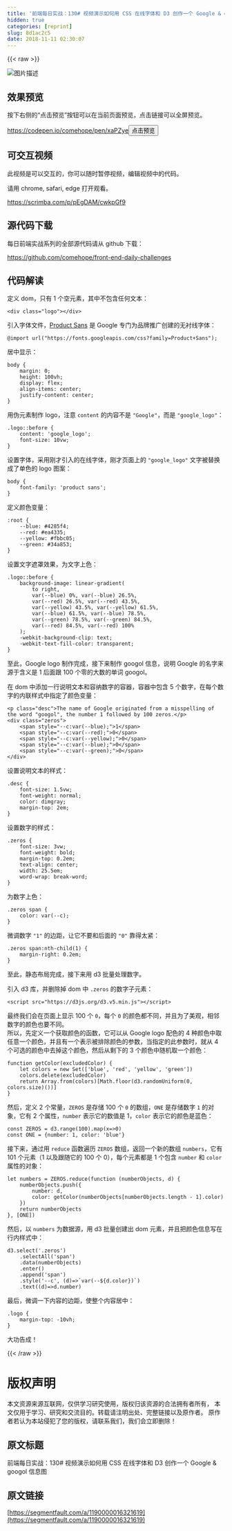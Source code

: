 ```yaml
---
title: '前端每日实战：130# 视频演示如何用 CSS 在线字体和 D3 创作一个 Google & googol 信息图'
hidden: true
categories: [reprint]
slug: 8d1ac2c5
date: 2018-11-11 02:30:07
---
```


{{< raw >}}
<p><span class="img-wrap"><img data-src="/img/bVbgD94?w=400&amp;h=300" src="https://static.alili.tech/img/bVbgD94?w=400&amp;h=300" alt="&#x56FE;&#x7247;&#x63CF;&#x8FF0;" title="&#x56FE;&#x7247;&#x63CF;&#x8FF0;" style="cursor:pointer;display:inline"></span></p><h2 id="articleHeader0">&#x6548;&#x679C;&#x9884;&#x89C8;</h2><p>&#x6309;&#x4E0B;&#x53F3;&#x4FA7;&#x7684;&#x201C;&#x70B9;&#x51FB;&#x9884;&#x89C8;&#x201D;&#x6309;&#x94AE;&#x53EF;&#x4EE5;&#x5728;&#x5F53;&#x524D;&#x9875;&#x9762;&#x9884;&#x89C8;&#xFF0C;&#x70B9;&#x51FB;&#x94FE;&#x63A5;&#x53EF;&#x4EE5;&#x5168;&#x5C4F;&#x9884;&#x89C8;&#x3002;</p><p><a href="https://codepen.io/comehope/pen/xaPZye" rel="nofollow noreferrer" target="_blank">https://codepen.io/comehope/pen/xaPZye</a><button class="btn btn-xs btn-default ml10 preview" data-url="comehope/pen/xaPZye" data-typeid="3">&#x70B9;&#x51FB;&#x9884;&#x89C8;</button></p><h2 id="articleHeader1">&#x53EF;&#x4EA4;&#x4E92;&#x89C6;&#x9891;</h2><p>&#x6B64;&#x89C6;&#x9891;&#x662F;&#x53EF;&#x4EE5;&#x4EA4;&#x4E92;&#x7684;&#xFF0C;&#x4F60;&#x53EF;&#x4EE5;&#x968F;&#x65F6;&#x6682;&#x505C;&#x89C6;&#x9891;&#xFF0C;&#x7F16;&#x8F91;&#x89C6;&#x9891;&#x4E2D;&#x7684;&#x4EE3;&#x7801;&#x3002;</p><p>&#x8BF7;&#x7528; chrome, safari, edge &#x6253;&#x5F00;&#x89C2;&#x770B;&#x3002;</p><p><a href="https://scrimba.com/p/pEgDAM/cwkpGf9" rel="nofollow noreferrer" target="_blank">https://scrimba.com/p/pEgDAM/cwkpGf9</a></p><h2 id="articleHeader2">&#x6E90;&#x4EE3;&#x7801;&#x4E0B;&#x8F7D;</h2><p>&#x6BCF;&#x65E5;&#x524D;&#x7AEF;&#x5B9E;&#x6218;&#x7CFB;&#x5217;&#x7684;&#x5168;&#x90E8;&#x6E90;&#x4EE3;&#x7801;&#x8BF7;&#x4ECE; github &#x4E0B;&#x8F7D;&#xFF1A;</p><p><a href="https://github.com/comehope/front-end-daily-challenges" rel="nofollow noreferrer" target="_blank">https://github.com/comehope/front-end-daily-challenges</a></p><h2 id="articleHeader3">&#x4EE3;&#x7801;&#x89E3;&#x8BFB;</h2><p>&#x5B9A;&#x4E49; dom&#xFF0C;&#x53EA;&#x6709; 1 &#x4E2A;&#x7A7A;&#x5143;&#x7D20;&#xFF0C;&#x5176;&#x4E2D;&#x4E0D;&#x5305;&#x542B;&#x4EFB;&#x4F55;&#x6587;&#x672C;&#xFF1A;</p><div class="widget-codetool" style="display:none"><div class="widget-codetool--inner"><span class="selectCode code-tool" data-toggle="tooltip" data-placement="top" title="" data-original-title="&#x5168;&#x9009;"></span> <span type="button" class="copyCode code-tool" data-toggle="tooltip" data-placement="top" data-clipboard-text="&lt;div class=&quot;logo&quot;&gt;&lt;/div&gt;" title="" data-original-title="&#x590D;&#x5236;"></span> <span type="button" class="saveToNote code-tool" data-toggle="tooltip" data-placement="top" title="" data-original-title="&#x653E;&#x8FDB;&#x7B14;&#x8BB0;"></span></div></div><pre class="xml hljs"><code class="html" style="word-break:break-word;white-space:initial"><span class="hljs-tag">&lt;<span class="hljs-name">div</span> <span class="hljs-attr">class</span>=<span class="hljs-string">&quot;logo&quot;</span>&gt;</span><span class="hljs-tag">&lt;/<span class="hljs-name">div</span>&gt;</span></code></pre><p>&#x5F15;&#x5165;&#x5B57;&#x4F53;&#x6587;&#x4EF6;&#xFF0C;<a href="https://en.wikipedia.org/wiki/Product_Sans" rel="nofollow noreferrer" target="_blank">Product Sans</a> &#x662F; Google &#x4E13;&#x95E8;&#x4E3A;&#x54C1;&#x724C;&#x63A8;&#x5E7F;&#x521B;&#x5EFA;&#x7684;&#x65E0;&#x886C;&#x7EBF;&#x5B57;&#x4F53;&#xFF1A;</p><div class="widget-codetool" style="display:none"><div class="widget-codetool--inner"><span class="selectCode code-tool" data-toggle="tooltip" data-placement="top" title="" data-original-title="&#x5168;&#x9009;"></span> <span type="button" class="copyCode code-tool" data-toggle="tooltip" data-placement="top" data-clipboard-text="@import url(&quot;https://fonts.googleapis.com/css?family=Product+Sans&quot;);" title="" data-original-title="&#x590D;&#x5236;"></span> <span type="button" class="saveToNote code-tool" data-toggle="tooltip" data-placement="top" title="" data-original-title="&#x653E;&#x8FDB;&#x7B14;&#x8BB0;"></span></div></div><pre class="css hljs"><code class="css" style="word-break:break-word;white-space:initial">@<span class="hljs-keyword">import</span> url(<span class="hljs-string">&quot;https://fonts.googleapis.com/css?family=Product+Sans&quot;</span>);</code></pre><p>&#x5C45;&#x4E2D;&#x663E;&#x793A;&#xFF1A;</p><div class="widget-codetool" style="display:none"><div class="widget-codetool--inner"><span class="selectCode code-tool" data-toggle="tooltip" data-placement="top" title="" data-original-title="&#x5168;&#x9009;"></span> <span type="button" class="copyCode code-tool" data-toggle="tooltip" data-placement="top" data-clipboard-text="body {
    margin: 0;
    height: 100vh;
    display: flex;
    align-items: center;
    justify-content: center;
}" title="" data-original-title="&#x590D;&#x5236;"></span> <span type="button" class="saveToNote code-tool" data-toggle="tooltip" data-placement="top" title="" data-original-title="&#x653E;&#x8FDB;&#x7B14;&#x8BB0;"></span></div></div><pre class="css hljs"><code class="css"><span class="hljs-selector-tag">body</span> {
    <span class="hljs-attribute">margin</span>: <span class="hljs-number">0</span>;
    <span class="hljs-attribute">height</span>: <span class="hljs-number">100vh</span>;
    <span class="hljs-attribute">display</span>: flex;
    <span class="hljs-attribute">align-items</span>: center;
    <span class="hljs-attribute">justify-content</span>: center;
}</code></pre><p>&#x7528;&#x4F2A;&#x5143;&#x7D20;&#x5236;&#x4F5C; logo&#xFF0C;&#x6CE8;&#x610F; <code>content</code> &#x7684;&#x5185;&#x5BB9;&#x4E0D;&#x662F; <code>&quot;Google&quot;</code>&#xFF0C;&#x800C;&#x662F; <code>&quot;google_logo&quot;</code>&#xFF1A;</p><div class="widget-codetool" style="display:none"><div class="widget-codetool--inner"><span class="selectCode code-tool" data-toggle="tooltip" data-placement="top" title="" data-original-title="&#x5168;&#x9009;"></span> <span type="button" class="copyCode code-tool" data-toggle="tooltip" data-placement="top" data-clipboard-text=".logo::before {
    content: &apos;google_logo&apos;;
    font-size: 10vw;
}
" title="" data-original-title="&#x590D;&#x5236;"></span> <span type="button" class="saveToNote code-tool" data-toggle="tooltip" data-placement="top" title="" data-original-title="&#x653E;&#x8FDB;&#x7B14;&#x8BB0;"></span></div></div><pre class="css hljs"><code class="css"><span class="hljs-selector-class">.logo</span><span class="hljs-selector-pseudo">::before</span> {
    <span class="hljs-attribute">content</span>: <span class="hljs-string">&apos;google_logo&apos;</span>;
    <span class="hljs-attribute">font-size</span>: <span class="hljs-number">10vw</span>;
}
</code></pre><p>&#x8BBE;&#x7F6E;&#x5B57;&#x4F53;&#xFF0C;&#x91C7;&#x7528;&#x521A;&#x624D;&#x5F15;&#x5165;&#x7684;&#x5728;&#x7EBF;&#x5B57;&#x4F53;&#xFF0C;&#x521A;&#x624D;&#x9875;&#x9762;&#x4E0A;&#x7684; <code>&quot;google_logo&quot;</code> &#x6587;&#x5B57;&#x88AB;&#x66FF;&#x6362;&#x6210;&#x4E86;&#x5355;&#x8272;&#x7684; logo &#x56FE;&#x6848;&#xFF1A;</p><div class="widget-codetool" style="display:none"><div class="widget-codetool--inner"><span class="selectCode code-tool" data-toggle="tooltip" data-placement="top" title="" data-original-title="&#x5168;&#x9009;"></span> <span type="button" class="copyCode code-tool" data-toggle="tooltip" data-placement="top" data-clipboard-text="body {
    font-family: &apos;product sans&apos;;
}" title="" data-original-title="&#x590D;&#x5236;"></span> <span type="button" class="saveToNote code-tool" data-toggle="tooltip" data-placement="top" title="" data-original-title="&#x653E;&#x8FDB;&#x7B14;&#x8BB0;"></span></div></div><pre class="css hljs"><code class="css"><span class="hljs-selector-tag">body</span> {
    <span class="hljs-attribute">font-family</span>: <span class="hljs-string">&apos;product sans&apos;</span>;
}</code></pre><p>&#x5B9A;&#x4E49;&#x989C;&#x8272;&#x53D8;&#x91CF;&#xFF1A;</p><div class="widget-codetool" style="display:none"><div class="widget-codetool--inner"><span class="selectCode code-tool" data-toggle="tooltip" data-placement="top" title="" data-original-title="&#x5168;&#x9009;"></span> <span type="button" class="copyCode code-tool" data-toggle="tooltip" data-placement="top" data-clipboard-text=":root {
    --blue: #4285f4;
    --red: #ea4335;
    --yellow: #fbbc05;
    --green: #34a853;
}" title="" data-original-title="&#x590D;&#x5236;"></span> <span type="button" class="saveToNote code-tool" data-toggle="tooltip" data-placement="top" title="" data-original-title="&#x653E;&#x8FDB;&#x7B14;&#x8BB0;"></span></div></div><pre class="css hljs"><code class="css"><span class="hljs-selector-pseudo">:root</span> {
    <span class="hljs-attribute">--blue</span>: <span class="hljs-number">#4285f4</span>;
    <span class="hljs-attribute">--red</span>: <span class="hljs-number">#ea4335</span>;
    <span class="hljs-attribute">--yellow</span>: <span class="hljs-number">#fbbc05</span>;
    <span class="hljs-attribute">--green</span>: <span class="hljs-number">#34a853</span>;
}</code></pre><p>&#x8BBE;&#x7F6E;&#x6587;&#x5B57;&#x906E;&#x7F69;&#x6548;&#x679C;&#xFF0C;&#x4E3A;&#x6587;&#x5B57;&#x4E0A;&#x8272;&#xFF1A;</p><div class="widget-codetool" style="display:none"><div class="widget-codetool--inner"><span class="selectCode code-tool" data-toggle="tooltip" data-placement="top" title="" data-original-title="&#x5168;&#x9009;"></span> <span type="button" class="copyCode code-tool" data-toggle="tooltip" data-placement="top" data-clipboard-text=".logo::before {
    background-image: linear-gradient(
        to right,
        var(--blue) 0%, var(--blue) 26.5%, 
        var(--red) 26.5%, var(--red) 43.5%, 
        var(--yellow) 43.5%, var(--yellow) 61.5%,
        var(--blue) 61.5%, var(--blue) 78.5%, 
        var(--green) 78.5%, var(--green) 84.5%, 
        var(--red) 84.5%, var(--red) 100%
    );
    -webkit-background-clip: text;
    -webkit-text-fill-color: transparent;
}" title="" data-original-title="&#x590D;&#x5236;"></span> <span type="button" class="saveToNote code-tool" data-toggle="tooltip" data-placement="top" title="" data-original-title="&#x653E;&#x8FDB;&#x7B14;&#x8BB0;"></span></div></div><pre class="css hljs"><code class="css"><span class="hljs-selector-class">.logo</span><span class="hljs-selector-pseudo">::before</span> {
    <span class="hljs-attribute">background-image</span>: <span class="hljs-built_in">linear-gradient</span>(
        to right,
        var(--blue) <span class="hljs-number">0%</span>, <span class="hljs-built_in">var</span>(--blue) <span class="hljs-number">26.5%</span>, 
        <span class="hljs-built_in">var</span>(--red) <span class="hljs-number">26.5%</span>, <span class="hljs-built_in">var</span>(--red) <span class="hljs-number">43.5%</span>, 
        <span class="hljs-built_in">var</span>(--yellow) <span class="hljs-number">43.5%</span>, <span class="hljs-built_in">var</span>(--yellow) <span class="hljs-number">61.5%</span>,
        <span class="hljs-built_in">var</span>(--blue) <span class="hljs-number">61.5%</span>, <span class="hljs-built_in">var</span>(--blue) <span class="hljs-number">78.5%</span>, 
        <span class="hljs-built_in">var</span>(--green) <span class="hljs-number">78.5%</span>, <span class="hljs-built_in">var</span>(--green) <span class="hljs-number">84.5%</span>, 
        <span class="hljs-built_in">var</span>(--red) <span class="hljs-number">84.5%</span>, <span class="hljs-built_in">var</span>(--red) <span class="hljs-number">100%</span>
    );
    <span class="hljs-attribute">-webkit-background-clip</span>: text;
    <span class="hljs-attribute">-webkit-text-fill-color</span>: transparent;
}</code></pre><p>&#x81F3;&#x6B64;&#xFF0C;Google logo &#x5236;&#x4F5C;&#x5B8C;&#x6210;&#xFF0C;&#x63A5;&#x4E0B;&#x6765;&#x5236;&#x4F5C; googol &#x4FE1;&#x606F;&#xFF0C;&#x8BF4;&#x660E; Google &#x7684;&#x540D;&#x5B57;&#x6765;&#x6E90;&#x4E8E;&#x542B;&#x4E49;&#x662F; 1 &#x540E;&#x9762;&#x8DDF; 100 &#x4E2A;&#x96F6;&#x7684;&#x5927;&#x6570;&#x7684;&#x5355;&#x8BCD; googol&#x3002;</p><p>&#x5728; dom &#x4E2D;&#x6DFB;&#x52A0;&#x4E00;&#x884C;&#x8BF4;&#x660E;&#x6587;&#x672C;&#x548C;&#x5BB9;&#x7EB3;&#x6570;&#x5B57;&#x7684;&#x5BB9;&#x5668;&#xFF0C;&#x5BB9;&#x5668;&#x4E2D;&#x5305;&#x542B; 5 &#x4E2A;&#x6570;&#x5B57;&#xFF0C;&#x5728;&#x6BCF;&#x4E2A;&#x6570;&#x5B57;&#x7684;&#x5185;&#x8054;&#x6837;&#x5F0F;&#x4E2D;&#x6307;&#x5B9A;&#x4E86;&#x989C;&#x8272;&#x53D8;&#x91CF;&#xFF1A;</p><div class="widget-codetool" style="display:none"><div class="widget-codetool--inner"><span class="selectCode code-tool" data-toggle="tooltip" data-placement="top" title="" data-original-title="&#x5168;&#x9009;"></span> <span type="button" class="copyCode code-tool" data-toggle="tooltip" data-placement="top" data-clipboard-text="&lt;p class=&quot;desc&quot;&gt;The name of Google originated from a misspelling of the word &quot;googol&quot;, the number 1 followed by 100 zeros.&lt;/p&gt; 
&lt;div class=&quot;zeros&quot;&gt;
    &lt;span style=&quot;--c:var(--blue);&quot;&gt;1&lt;/span&gt;
    &lt;span style=&quot;--c:var(--red);&quot;&gt;0&lt;/span&gt;
    &lt;span style=&quot;--c:var(--yellow);&quot;&gt;0&lt;/span&gt;
    &lt;span style=&quot;--c:var(--blue);&quot;&gt;0&lt;/span&gt;
    &lt;span style=&quot;--c:var(--green);&quot;&gt;0&lt;/span&gt;
&lt;/div&gt;" title="" data-original-title="&#x590D;&#x5236;"></span> <span type="button" class="saveToNote code-tool" data-toggle="tooltip" data-placement="top" title="" data-original-title="&#x653E;&#x8FDB;&#x7B14;&#x8BB0;"></span></div></div><pre class="xml hljs"><code class="html"><span class="hljs-tag">&lt;<span class="hljs-name">p</span> <span class="hljs-attr">class</span>=<span class="hljs-string">&quot;desc&quot;</span>&gt;</span>The name of Google originated from a misspelling of the word &quot;googol&quot;, the number 1 followed by 100 zeros.<span class="hljs-tag">&lt;/<span class="hljs-name">p</span>&gt;</span> 
<span class="hljs-tag">&lt;<span class="hljs-name">div</span> <span class="hljs-attr">class</span>=<span class="hljs-string">&quot;zeros&quot;</span>&gt;</span>
    <span class="hljs-tag">&lt;<span class="hljs-name">span</span> <span class="hljs-attr">style</span>=<span class="hljs-string">&quot;--c:var(--blue);&quot;</span>&gt;</span>1<span class="hljs-tag">&lt;/<span class="hljs-name">span</span>&gt;</span>
    <span class="hljs-tag">&lt;<span class="hljs-name">span</span> <span class="hljs-attr">style</span>=<span class="hljs-string">&quot;--c:var(--red);&quot;</span>&gt;</span>0<span class="hljs-tag">&lt;/<span class="hljs-name">span</span>&gt;</span>
    <span class="hljs-tag">&lt;<span class="hljs-name">span</span> <span class="hljs-attr">style</span>=<span class="hljs-string">&quot;--c:var(--yellow);&quot;</span>&gt;</span>0<span class="hljs-tag">&lt;/<span class="hljs-name">span</span>&gt;</span>
    <span class="hljs-tag">&lt;<span class="hljs-name">span</span> <span class="hljs-attr">style</span>=<span class="hljs-string">&quot;--c:var(--blue);&quot;</span>&gt;</span>0<span class="hljs-tag">&lt;/<span class="hljs-name">span</span>&gt;</span>
    <span class="hljs-tag">&lt;<span class="hljs-name">span</span> <span class="hljs-attr">style</span>=<span class="hljs-string">&quot;--c:var(--green);&quot;</span>&gt;</span>0<span class="hljs-tag">&lt;/<span class="hljs-name">span</span>&gt;</span>
<span class="hljs-tag">&lt;/<span class="hljs-name">div</span>&gt;</span></code></pre><p>&#x8BBE;&#x7F6E;&#x8BF4;&#x660E;&#x6587;&#x672C;&#x7684;&#x6837;&#x5F0F;&#xFF1A;</p><div class="widget-codetool" style="display:none"><div class="widget-codetool--inner"><span class="selectCode code-tool" data-toggle="tooltip" data-placement="top" title="" data-original-title="&#x5168;&#x9009;"></span> <span type="button" class="copyCode code-tool" data-toggle="tooltip" data-placement="top" data-clipboard-text=".desc {
    font-size: 1.5vw;
    font-weight: normal;
    color: dimgray;
    margin-top: 2em;
}" title="" data-original-title="&#x590D;&#x5236;"></span> <span type="button" class="saveToNote code-tool" data-toggle="tooltip" data-placement="top" title="" data-original-title="&#x653E;&#x8FDB;&#x7B14;&#x8BB0;"></span></div></div><pre class="css hljs"><code class="css"><span class="hljs-selector-class">.desc</span> {
    <span class="hljs-attribute">font-size</span>: <span class="hljs-number">1.5vw</span>;
    <span class="hljs-attribute">font-weight</span>: normal;
    <span class="hljs-attribute">color</span>: dimgray;
    <span class="hljs-attribute">margin-top</span>: <span class="hljs-number">2em</span>;
}</code></pre><p>&#x8BBE;&#x7F6E;&#x6570;&#x5B57;&#x7684;&#x6837;&#x5F0F;&#xFF1A;</p><div class="widget-codetool" style="display:none"><div class="widget-codetool--inner"><span class="selectCode code-tool" data-toggle="tooltip" data-placement="top" title="" data-original-title="&#x5168;&#x9009;"></span> <span type="button" class="copyCode code-tool" data-toggle="tooltip" data-placement="top" data-clipboard-text=".zeros {
    font-size: 3vw;
    font-weight: bold;
    margin-top: 0.2em;
    text-align: center;
    width: 25.5em;
    word-wrap: break-word;
}" title="" data-original-title="&#x590D;&#x5236;"></span> <span type="button" class="saveToNote code-tool" data-toggle="tooltip" data-placement="top" title="" data-original-title="&#x653E;&#x8FDB;&#x7B14;&#x8BB0;"></span></div></div><pre class="css hljs"><code class="css"><span class="hljs-selector-class">.zeros</span> {
    <span class="hljs-attribute">font-size</span>: <span class="hljs-number">3vw</span>;
    <span class="hljs-attribute">font-weight</span>: bold;
    <span class="hljs-attribute">margin-top</span>: <span class="hljs-number">0.2em</span>;
    <span class="hljs-attribute">text-align</span>: center;
    <span class="hljs-attribute">width</span>: <span class="hljs-number">25.5em</span>;
    <span class="hljs-attribute">word-wrap</span>: break-word;
}</code></pre><p>&#x4E3A;&#x6570;&#x5B57;&#x4E0A;&#x8272;&#xFF1A;</p><div class="widget-codetool" style="display:none"><div class="widget-codetool--inner"><span class="selectCode code-tool" data-toggle="tooltip" data-placement="top" title="" data-original-title="&#x5168;&#x9009;"></span> <span type="button" class="copyCode code-tool" data-toggle="tooltip" data-placement="top" data-clipboard-text=".zeros span {
    color: var(--c);
}" title="" data-original-title="&#x590D;&#x5236;"></span> <span type="button" class="saveToNote code-tool" data-toggle="tooltip" data-placement="top" title="" data-original-title="&#x653E;&#x8FDB;&#x7B14;&#x8BB0;"></span></div></div><pre class="css hljs"><code class="css"><span class="hljs-selector-class">.zeros</span> <span class="hljs-selector-tag">span</span> {
    <span class="hljs-attribute">color</span>: <span class="hljs-built_in">var</span>(--c);
}</code></pre><p>&#x5FAE;&#x8C03;&#x6570;&#x5B57; <code>&quot;1&quot;</code> &#x7684;&#x8FB9;&#x8DDD;&#xFF0C;&#x8BA9;&#x5B83;&#x4E0D;&#x8981;&#x548C;&#x540E;&#x9762;&#x7684; <code>&quot;0&quot;</code> &#x9760;&#x5F97;&#x592A;&#x7D27;&#xFF1A;</p><div class="widget-codetool" style="display:none"><div class="widget-codetool--inner"><span class="selectCode code-tool" data-toggle="tooltip" data-placement="top" title="" data-original-title="&#x5168;&#x9009;"></span> <span type="button" class="copyCode code-tool" data-toggle="tooltip" data-placement="top" data-clipboard-text=".zeros span:nth-child(1) {
    margin-right: 0.2em;
}" title="" data-original-title="&#x590D;&#x5236;"></span> <span type="button" class="saveToNote code-tool" data-toggle="tooltip" data-placement="top" title="" data-original-title="&#x653E;&#x8FDB;&#x7B14;&#x8BB0;"></span></div></div><pre class="css hljs"><code class="css"><span class="hljs-selector-class">.zeros</span> <span class="hljs-selector-tag">span</span><span class="hljs-selector-pseudo">:nth-child(1)</span> {
    <span class="hljs-attribute">margin-right</span>: <span class="hljs-number">0.2em</span>;
}</code></pre><p>&#x81F3;&#x6B64;&#xFF0C;&#x9759;&#x6001;&#x5E03;&#x5C40;&#x5B8C;&#x6210;&#xFF0C;&#x63A5;&#x4E0B;&#x6765;&#x7528; d3 &#x6279;&#x91CF;&#x5904;&#x7406;&#x6570;&#x5B57;&#x3002;</p><p>&#x5F15;&#x5165; d3 &#x5E93;&#xFF0C;&#x5E76;&#x5220;&#x9664;&#x6389; dom &#x4E2D; <code>.zeros</code> &#x7684;&#x6570;&#x5B57;&#x5B50;&#x5143;&#x7D20;&#xFF1A;</p><div class="widget-codetool" style="display:none"><div class="widget-codetool--inner"><span class="selectCode code-tool" data-toggle="tooltip" data-placement="top" title="" data-original-title="&#x5168;&#x9009;"></span> <span type="button" class="copyCode code-tool" data-toggle="tooltip" data-placement="top" data-clipboard-text="&lt;script src=&quot;https://d3js.org/d3.v5.min.js&quot;&gt;&lt;/script&gt;" title="" data-original-title="&#x590D;&#x5236;"></span> <span type="button" class="saveToNote code-tool" data-toggle="tooltip" data-placement="top" title="" data-original-title="&#x653E;&#x8FDB;&#x7B14;&#x8BB0;"></span></div></div><pre class="xml hljs"><code class="html" style="word-break:break-word;white-space:initial"><span class="hljs-tag">&lt;<span class="hljs-name">script</span> <span class="hljs-attr">src</span>=<span class="hljs-string">&quot;https://d3js.org/d3.v5.min.js&quot;</span>&gt;</span><span class="undefined"></span><span class="hljs-tag">&lt;/<span class="hljs-name">script</span>&gt;</span></code></pre><p>&#x6700;&#x7EC8;&#x6211;&#x4EEC;&#x4F1A;&#x5728;&#x9875;&#x9762;&#x4E0A;&#x663E;&#x793A; 100 &#x4E2A; <code>0</code>&#xFF0C;&#x6BCF;&#x4E2A; <code>0</code> &#x7684;&#x989C;&#x8272;&#x90FD;&#x4E0D;&#x540C;&#xFF0C;&#x5E76;&#x4E14;&#x4E3A;&#x4E86;&#x7F8E;&#x89C2;&#xFF0C;&#x76F8;&#x90BB;&#x6570;&#x5B57;&#x7684;&#x989C;&#x8272;&#x4E5F;&#x8981;&#x4E0D;&#x540C;&#x3002;<br>&#x6240;&#x4EE5;&#xFF0C;&#x5148;&#x5B9A;&#x4E49;&#x4E00;&#x4E2A;&#x83B7;&#x53D6;&#x989C;&#x8272;&#x7684;&#x51FD;&#x6570;&#xFF0C;&#x5B83;&#x53EF;&#x4EE5;&#x4ECE; Google logo &#x914D;&#x8272;&#x7684; 4 &#x79CD;&#x989C;&#x8272;&#x4E2D;&#x53D6;&#x4EFB;&#x610F;&#x4E00;&#x4E2A;&#x989C;&#x8272;&#xFF0C;&#x5E76;&#x4E14;&#x6709;&#x4E00;&#x4E2A;&#x8868;&#x793A;&#x88AB;&#x6392;&#x9664;&#x989C;&#x8272;&#x7684;&#x53C2;&#x6570;&#xFF0C;&#x5F53;&#x6307;&#x5B9A;&#x7684;&#x6B64;&#x53C2;&#x6570;&#x65F6;&#xFF0C;&#x5C31;&#x4ECE; 4 &#x4E2A;&#x53EF;&#x9009;&#x7684;&#x989C;&#x8272;&#x4E2D;&#x53BB;&#x6389;&#x8FD9;&#x4E2A;&#x989C;&#x8272;&#xFF0C;&#x7136;&#x540E;&#x4ECE;&#x5269;&#x4E0B;&#x7684; 3 &#x4E2A;&#x989C;&#x8272;&#x4E2D;&#x968F;&#x673A;&#x53D6;&#x4E00;&#x4E2A;&#x989C;&#x8272;&#xFF1A;</p><div class="widget-codetool" style="display:none"><div class="widget-codetool--inner"><span class="selectCode code-tool" data-toggle="tooltip" data-placement="top" title="" data-original-title="&#x5168;&#x9009;"></span> <span type="button" class="copyCode code-tool" data-toggle="tooltip" data-placement="top" data-clipboard-text="function getColor(excludedColor) {
    let colors = new Set([&apos;blue&apos;, &apos;red&apos;, &apos;yellow&apos;, &apos;green&apos;])
    colors.delete(excludedColor)
    return Array.from(colors)[Math.floor(d3.randomUniform(0, colors.size)())]
}" title="" data-original-title="&#x590D;&#x5236;"></span> <span type="button" class="saveToNote code-tool" data-toggle="tooltip" data-placement="top" title="" data-original-title="&#x653E;&#x8FDB;&#x7B14;&#x8BB0;"></span></div></div><pre class="javascript hljs"><code class="javascript"><span class="hljs-function"><span class="hljs-keyword">function</span> <span class="hljs-title">getColor</span>(<span class="hljs-params">excludedColor</span>) </span>{
    <span class="hljs-keyword">let</span> colors = <span class="hljs-keyword">new</span> <span class="hljs-built_in">Set</span>([<span class="hljs-string">&apos;blue&apos;</span>, <span class="hljs-string">&apos;red&apos;</span>, <span class="hljs-string">&apos;yellow&apos;</span>, <span class="hljs-string">&apos;green&apos;</span>])
    colors.delete(excludedColor)
    <span class="hljs-keyword">return</span> <span class="hljs-built_in">Array</span>.from(colors)[<span class="hljs-built_in">Math</span>.floor(d3.randomUniform(<span class="hljs-number">0</span>, colors.size)())]
}</code></pre><p>&#x7136;&#x540E;&#xFF0C;&#x5B9A;&#x4E49; 2 &#x4E2A;&#x5E38;&#x91CF;&#xFF0C;<code>ZEROS</code> &#x662F;&#x5B58;&#x50A8; 100 &#x4E2A; <code>0</code> &#x7684;&#x6570;&#x7EC4;&#xFF0C;<code>ONE</code> &#x662F;&#x5B58;&#x50A8;&#x6570;&#x5B57; <code>1</code> &#x7684;&#x5BF9;&#x8C61;&#xFF0C;&#x5B83;&#x6709; 2 &#x4E2A;&#x5C5E;&#x6027;&#xFF0C;<code>number</code> &#x8868;&#x793A;&#x5B83;&#x7684;&#x6570;&#x503C;&#x662F; 1&#xFF0C;<code>color</code> &#x8868;&#x793A;&#x5B83;&#x7684;&#x989C;&#x8272;&#x662F;&#x84DD;&#x8272;&#xFF1A;</p><div class="widget-codetool" style="display:none"><div class="widget-codetool--inner"><span class="selectCode code-tool" data-toggle="tooltip" data-placement="top" title="" data-original-title="&#x5168;&#x9009;"></span> <span type="button" class="copyCode code-tool" data-toggle="tooltip" data-placement="top" data-clipboard-text="const ZEROS = d3.range(100).map(x=&gt;0)
const ONE = {number: 1, color: &apos;blue&apos;}" title="" data-original-title="&#x590D;&#x5236;"></span> <span type="button" class="saveToNote code-tool" data-toggle="tooltip" data-placement="top" title="" data-original-title="&#x653E;&#x8FDB;&#x7B14;&#x8BB0;"></span></div></div><pre class="javascript hljs"><code class="javascript"><span class="hljs-keyword">const</span> ZEROS = d3.range(<span class="hljs-number">100</span>).map(<span class="hljs-function"><span class="hljs-params">x</span>=&gt;</span><span class="hljs-number">0</span>)
<span class="hljs-keyword">const</span> ONE = {<span class="hljs-attr">number</span>: <span class="hljs-number">1</span>, <span class="hljs-attr">color</span>: <span class="hljs-string">&apos;blue&apos;</span>}</code></pre><p>&#x63A5;&#x4E0B;&#x6765;&#xFF0C;&#x901A;&#x8FC7;&#x7528; <code>reduce</code> &#x51FD;&#x6570;&#x904D;&#x5386; <code>ZEROS</code> &#x6570;&#x7EC4;&#xFF0C;&#x8FD4;&#x56DE;&#x4E00;&#x4E2A;&#x65B0;&#x7684;&#x6570;&#x7EC4; <code>numbers</code>&#xFF0C;&#x5B83;&#x6709; 101 &#x4E2A;&#x5143;&#x7D20;&#xFF08;1 &#x4EE5;&#x53CA;&#x8DDF;&#x968F;&#x5B83;&#x7684; 100 &#x4E2A; 0&#xFF09;&#xFF0C;&#x6BCF;&#x4E2A;&#x5143;&#x7D20;&#x90FD;&#x662F; 1 &#x4E2A;&#x5305;&#x542B; <code>number</code> &#x548C; <code>color</code> &#x5C5E;&#x6027;&#x7684;&#x5BF9;&#x8C61;&#xFF1A;</p><div class="widget-codetool" style="display:none"><div class="widget-codetool--inner"><span class="selectCode code-tool" data-toggle="tooltip" data-placement="top" title="" data-original-title="&#x5168;&#x9009;"></span> <span type="button" class="copyCode code-tool" data-toggle="tooltip" data-placement="top" data-clipboard-text="let numbers = ZEROS.reduce(function (numberObjects, d) {
    numberObjects.push({
        number: d,
        color: getColor(numberObjects[numberObjects.length - 1].color)
    })
    return numberObjects
}, [ONE])" title="" data-original-title="&#x590D;&#x5236;"></span> <span type="button" class="saveToNote code-tool" data-toggle="tooltip" data-placement="top" title="" data-original-title="&#x653E;&#x8FDB;&#x7B14;&#x8BB0;"></span></div></div><pre class="javascript hljs"><code class="javascript"><span class="hljs-keyword">let</span> numbers = ZEROS.reduce(<span class="hljs-function"><span class="hljs-keyword">function</span> (<span class="hljs-params">numberObjects, d</span>) </span>{
    numberObjects.push({
        <span class="hljs-attr">number</span>: d,
        <span class="hljs-attr">color</span>: getColor(numberObjects[numberObjects.length - <span class="hljs-number">1</span>].color)
    })
    <span class="hljs-keyword">return</span> numberObjects
}, [ONE])</code></pre><p>&#x7136;&#x540E;&#xFF0C;&#x4EE5; <code>numbers</code> &#x4E3A;&#x6570;&#x636E;&#x6E90;&#xFF0C;&#x7528; d3 &#x6279;&#x91CF;&#x521B;&#x5EFA;&#x51FA; dom &#x5143;&#x7D20;&#xFF0C;&#x5E76;&#x4E14;&#x628A;&#x989C;&#x8272;&#x4FE1;&#x606F;&#x5199;&#x5728;&#x884C;&#x5185;&#x6837;&#x5F0F;&#x4E2D;&#xFF1A;</p><div class="widget-codetool" style="display:none"><div class="widget-codetool--inner"><span class="selectCode code-tool" data-toggle="tooltip" data-placement="top" title="" data-original-title="&#x5168;&#x9009;"></span> <span type="button" class="copyCode code-tool" data-toggle="tooltip" data-placement="top" data-clipboard-text="d3.select(&apos;.zeros&apos;)
    .selectAll(&apos;span&apos;)
    .data(numberObjects)
    .enter()
    .append(&apos;span&apos;)
    .style(&apos;--c&apos;, (d)=&gt;`var(--${d.color})`)
    .text((d)=&gt;d.number)" title="" data-original-title="&#x590D;&#x5236;"></span> <span type="button" class="saveToNote code-tool" data-toggle="tooltip" data-placement="top" title="" data-original-title="&#x653E;&#x8FDB;&#x7B14;&#x8BB0;"></span></div></div><pre class="javascript hljs"><code class="javascript">d3.select(<span class="hljs-string">&apos;.zeros&apos;</span>)
    .selectAll(<span class="hljs-string">&apos;span&apos;</span>)
    .data(numberObjects)
    .enter()
    .append(<span class="hljs-string">&apos;span&apos;</span>)
    .style(<span class="hljs-string">&apos;--c&apos;</span>, (d)=&gt;<span class="hljs-string">`var(--<span class="hljs-subst">${d.color}</span>)`</span>)
    .text(<span class="hljs-function">(<span class="hljs-params">d</span>)=&gt;</span>d.number)</code></pre><p>&#x6700;&#x540E;&#xFF0C;&#x5FAE;&#x8C03;&#x4E00;&#x4E0B;&#x5185;&#x5BB9;&#x7684;&#x8FB9;&#x8DDD;&#xFF0C;&#x4F7F;&#x6574;&#x4E2A;&#x5185;&#x5BB9;&#x5C45;&#x4E2D;&#xFF1A;</p><div class="widget-codetool" style="display:none"><div class="widget-codetool--inner"><span class="selectCode code-tool" data-toggle="tooltip" data-placement="top" title="" data-original-title="&#x5168;&#x9009;"></span> <span type="button" class="copyCode code-tool" data-toggle="tooltip" data-placement="top" data-clipboard-text=".logo {
    margin-top: -10vh;
}" title="" data-original-title="&#x590D;&#x5236;"></span> <span type="button" class="saveToNote code-tool" data-toggle="tooltip" data-placement="top" title="" data-original-title="&#x653E;&#x8FDB;&#x7B14;&#x8BB0;"></span></div></div><pre class="css hljs"><code class="css"><span class="hljs-selector-class">.logo</span> {
    <span class="hljs-attribute">margin-top</span>: -<span class="hljs-number">10vh</span>;
}</code></pre><p>&#x5927;&#x529F;&#x544A;&#x6210;&#xFF01;</p>
{{< /raw >}}

# 版权声明
本文资源来源互联网，仅供学习研究使用，版权归该资源的合法拥有者所有，
本文仅用于学习、研究和交流目的。转载请注明出处、完整链接以及原作者。
原作者若认为本站侵犯了您的版权，请联系我们，我们会立即删除！

## 原文标题
前端每日实战：130# 视频演示如何用 CSS 在线字体和 D3 创作一个 Google & googol 信息图

## 原文链接
[https://segmentfault.com/a/1190000016321619](https://segmentfault.com/a/1190000016321619)

